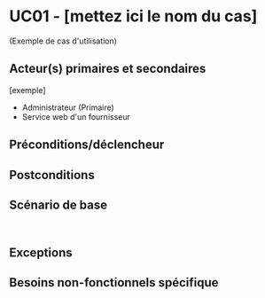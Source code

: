 # UC01 - [mettez ici le nom du cas]

 (Exemple de cas d'utilisation)

 <!--
À mettre dans le première ligne: 
- Numéro ou code mnémonique (peut être hiérarchique)
- Nom court

Vous pouvez enlever les commentaires html comme celui-ci quand vous avez compris le bon usage de la fiche

-->

## Acteur(s) primaires et secondaires

[exemple]

* Administrateur (Primaire)
* Service web d'un fournisseur

## Préconditions/déclencheur

<!--État requis pour accéder au cas et/ou ce qui devrait amorcer automatiquement le cas -->

## Postconditions

<!-- 
État après le cas, Est-ce que le système à changé? 


[exemple]

* La transaction est effectuée chez le fournisseur
* Le journal des transactions contient une entrée de plus avec les détails

-->

## Scénario de base

<!-- liste d'étapes ou diagramme d'activité en PlantUML (diagramme obligatoire s'il y a des décisions dans le processus) -->

```plantuml


```

## Exceptions

<!-- 
Qu’est-ce qui peut faire avorter le cas?
Quoi faire si ça arrive?

Du moment ou il y a une exception dans le diagramme, vous devez la documenter ici.

Mettre "Aucune", si rien ne peut arriver.

[exemple]

* La transaction a échouée en raison de ...

-->

## Besoins non-fonctionnels spécifique

<!-- 
(si c’est le cas) : 

>> Mettre "Aucun" si rien n'est applicable.


[exemples]
* Prévoir une capacité maximale de 1000 requêtes à l'heure. Limiter le débit au-delà de ce seuil.
* La transaction doit s'effectuer en moins de deux secondes, voir exception X pour le cas y
* Réduire le nombre de transactions chez le fournisseur/acteur A, il charge x$ actuellement par requête.
* Les données de carte de crédit ne doivent en aucun cas être stockées dans le système, ni même dans la journalisation (logs).

-->
